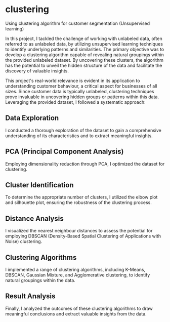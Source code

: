 # clustering
Using clustering algorithm for customer segmentation (Unsupervised learning)

In this project, I tackled the challenge of working with unlabeled data, often referred to as unlabeled data, by utilizing unsupervised learning techniques to identify underlying patterns and similarities. The primary objective was to develop a clustering algorithm capable of revealing natural groupings within the provided unlabeled dataset. By uncovering these clusters, the algorithm has the potential to unveil the hidden structure of the data and facilitate the discovery of valuable insights.

This project's real-world relevance is evident in its application to understanding customer behaviour, a critical aspect for businesses of all sizes. Since customer data is typically unlabeled, clustering techniques prove invaluable in uncovering hidden groups or patterns within this data. Leveraging the provided dataset, I followed a systematic approach:

## Data Exploration 
I conducted a thorough exploration of the dataset to gain a comprehensive understanding of its characteristics and to extract meaningful insights.

## PCA (Principal Component Analysis) 
Employing dimensionality reduction through PCA, I optimized the dataset for clustering.

## Cluster Identification 
To determine the appropriate number of clusters, I utilized the elbow plot and silhouette plot, ensuring the robustness of the clustering process.

## Distance Analysis 
I visualized the nearest neighbour distances to assess the potential for employing DBSCAN (Density-Based Spatial Clustering of Applications with Noise) clustering.

## Clustering Algorithms
I implemented a range of clustering algorithms, including K-Means, DBSCAN, Gaussian Mixture, and Agglomerative clustering, to identify natural groupings within the data.

## Result Analysis 
Finally, I analyzed the outcomes of these clustering algorithms to draw meaningful conclusions and extract valuable insights from the data.

